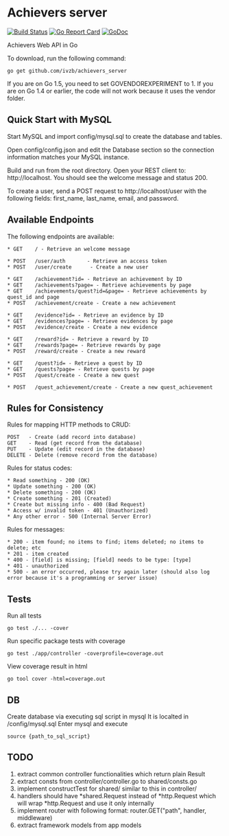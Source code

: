 # Achievers server

[![Build Status](https://travis-ci.org/ivzb/achievers_server.svg?branch=master)](https://travis-ci.org/ivzb/achievers_server)
[![Go Report Card](https://goreportcard.com/badge/github.com/ivzb/achievers_server)](https://goreportcard.com/report/github.com/ivzb/achievers_server)
[![GoDoc](https://godoc.org/github.com/ivzb/achievers_server?status.svg)](https://godoc.org/github.com/ivzb/achievers_server) 

Achievers Web API in Go

To download, run the following command:

~~~
go get github.com/ivzb/achievers_server
~~~

If you are on Go 1.5, you need to set GOVENDOREXPERIMENT to 1. If you are on Go 1.4 or earlier, the code will not work because it uses the vendor folder.

## Quick Start with MySQL

Start MySQL and import config/mysql.sql to create the database and tables.

Open config/config.json and edit the Database section so the connection information matches your MySQL instance.

Build and run from the root directory. Open your REST client to: http://localhost. You should see the welcome message and status 200.

To create a user, send a POST request to http://localhost/user with the following fields: first_name, last_name, email, and password.

## Available Endpoints

The following endpoints are available:

```
* GET	 / - Retrieve an welcome message

* POST   /user/auth       - Retrieve an access token
* POST   /user/create      - Create a new user

* GET	 /achievement?id= - Retrieve an achievement by ID
* GET	 /achievements?page= - Retrieve achievements by page
* GET    /achievements/quest?id=&page= - Retrieve achievements by quest_id and page
* POST   /achievement/create - Create a new achievement

* GET	 /evidence?id= - Retrieve an evidence by ID
* GET	 /evidences?page= - Retrieve evidences by page
* POST   /evidence/create - Create a new evidence 

* GET	 /reward?id= - Retrieve a reward by ID
* GET	 /rewards?page= - Retrieve rewards by page
* POST   /reward/create - Create a new reward 

* GET	 /quest?id= - Retrieve a quest by ID
* GET	 /quests?page= - Retrieve quests by page
* POST   /quest/create - Create a new quest 

* POST   /quest_achievement/create - Create a new quest_achievement
```

## Rules for Consistency

Rules for mapping HTTP methods to CRUD:

```
POST   - Create (add record into database)
GET    - Read (get record from the database)
PUT    - Update (edit record in the database)
DELETE - Delete (remove record from the database)
```

Rules for status codes:

```
* Read something - 200 (OK)
* Update something - 200 (OK)
* Delete something - 200 (OK)
* Create something - 201 (Created)
* Create but missing info - 400 (Bad Request)
* Access w/ invalid token - 401 (Unauthorized)
* Any other error - 500 (Internal Server Error)
```

Rules for messages:

```
* 200 - item found; no items to find; items deleted; no items to delete; etc
* 201 - item created
* 400 - [field] is missing; [field] needs to be type: [type]
* 401 - unauthorized
* 500 - an error occurred, please try again later (should also log error because it's a programming or server issue)
```

## Tests

Run all tests

```
go test ./... -cover
```

Run specific package tests with coverage

```
go test ./app/controller -coverprofile=coverage.out
```

View coverage result in html

```
go tool cover -html=coverage.out
```

## DB

Create database via executing sql script in mysql
It is localted in /config/mysql.sql
Enter mysql and execute

```
source {path_to_sql_script}
```

## TODO
1. extract common controller functionalities which return plain Result
2. extract consts from controller/controller.go to shared/consts.go
3. implement constructTest for shared/ similar to this in controller/
4. handlers should have *shared.Request instead of *http.Request which will wrap *http.Request and use it only internally
5. implement router with following format: router.GET("path", handler, middleware)
6. extract framework models from app models
